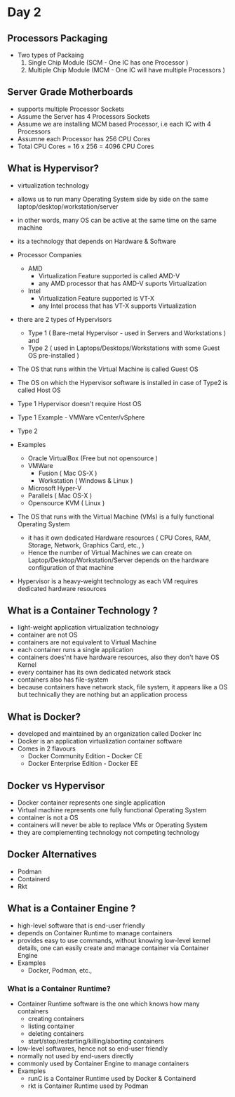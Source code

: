 # Day 2

## Processors Packaging
- Two types of Packaing
  1. Single Chip Module (SCM - One IC has one Processor )
  2. Multiple Chip Module (MCM - One IC will have multiple Processors ) 

## Server Grade Motherboards
- supports multiple Processor Sockets
- Assume the Server has 4 Processors Sockets
- Assume we are installing MCM based Processor, i.e each IC with 4 Processors
- Assumne each Processor has 256 CPU Cores
- Total CPU Cores = 16 x 256 = 4096 CPU Cores
  
## What is Hypervisor?
- virtualization technology
- allows us to run many Operating System side by side on the same laptop/desktop/workstation/server
- in other words, many OS can be active at the same time on the same machine
- its a technology that depends on Hardware & Software
- Processor Companies
  - AMD
    - Virtualization Feature supported is called AMD-V
    - any AMD processor that has AMD-V suports Virtualization
  - Intel
    - Virtualization Feature supported is VT-X
    - any Intel process that has VT-X supports Virtualization
- there are 2 types of Hypervisors
  - Type 1 ( Bare-metal Hypervisor - used in Servers and Workstations ) and
  - Type 2 ( used in Laptops/Desktops/Workstations with some Guest OS pre-installed )

- The OS that runs within the Virtual Machine is called Guest OS
- The OS on which the Hypervisor software is installed in case of Type2 is called Host OS
- Type 1 Hypervisor doesn't require Host OS
- Type 1
  Example - VMWare vCenter/vSphere
- Type 2
- Examples
  - Oracle VirtualBox (Free but not opensource )
  - VMWare
    - Fusion ( Mac OS-X )
    - Workstation ( Windows & Linux )
  - Microsoft Hyper-V
  - Parallels ( Mac OS-X )
  - Opensource KVM ( Linux )
- The OS that runs with the Virtual Machine (VMs) is a fully functional Operating System
  - it has it own dedicated Hardware resources ( CPU Cores, RAM, Storage, Network, Graphics Card, etc., )
  - Hence the number of Virtual Machines we can create on Laptop/Desktop/Workstation/Server depends on the hardware configuration of that machine
- Hypervisor is a heavy-weight technology as each VM requires dedicated hardware resources

## What is a Container Technology ?
- light-weight application virtualization technology
- container are not OS
- containers are not equivalent to Virtual Machine
- each container runs a single application
- containers does'nt have hardware resources, also they don't have OS Kernel
- every container has its own dedicated network stack
- containers also has file-system
- because containers have network stack, file system, it appears like a OS but technically they are nothing but an application process

## What is Docker?
- developed and maintained by an organization called Docker Inc
- Docker is an application virtualization container software
- Comes in 2 flavours
  - Docker Community Edition - Docker CE
  - Docker Enterprise Edition - Docker EE

## Docker vs Hypervisor
- Docker container represents one single application
- Virtual machine represents one fully functional Operating System
- container is not a OS
- containers will never be able to replace VMs or Operating System
- they are complementing technology not competing technology

## Docker Alternatives
- Podman
- Containerd
- Rkt

## What is a Container Engine ?
- high-level software that is end-user friendly
- depends on Container Runtime to manage containers
- provides easy to use commands, without knowing low-level kernel details, one can easily create and manage container via Container Engine
- Examples
  - Docker, Podman, etc.,

### What is a Container Runtime?
- Container Runtime software is the one which knows how many containers
  - creating containers
  - listing container
  - deleting containers
  - start/stop/restarting/killing/aborting containers
- low-level softwares, hence not so end-user friendly
- normally not used by end-users directly
- commonly used by Container Engine to manage containers
- Examples
  - runC is a Container Runtime used by Docker & Containerd
  - rkt is Container Runtime used by Podman
